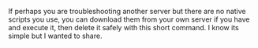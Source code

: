 If perhaps you are troubleshooting another server but there are no native scripts you use,
you can download them from your own server if you have and execute it, 
then delete it safely with this short command. I know its simple but I wanted to share.
